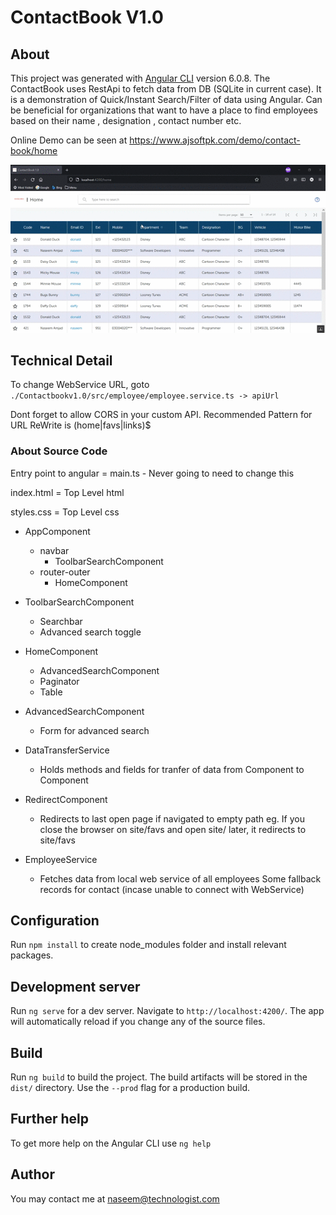 # ContactBook V1.0

## About

This project was generated with [Angular CLI](https://github.com/angular/angular-cli) version 6.0.8.
The ContactBook uses RestApi to fetch data from DB (SQLite in current case). It is a demonstration of Quick/Instant Search/Filter of data using Angular. Can be beneficial for organizations that want to have a place to find employees based on their name , designation , contact number etc.

Online Demo can be seen at https://www.ajsoftpk.com/demo/contact-book/home


![Angular example using Rest API in php](ContactBook-Search-Using-Angular-RestApi-PHP.gif "PhoneBook")


## Technical Detail
To change WebService URL, goto `./Contactbookv1.0/src/employee/employee.service.ts -> apiUrl`

Dont forget to allow CORS in your custom API.
Recommended Pattern for URL ReWrite is (home|favs|links)$

### About Source Code

Entry point to angular = main.ts - Never going to need to change this

index.html = Top Level html

styles.css = Top Level css

- AppComponent
	- navbar
		- ToolbarSearchComponent
	- router-outer
		- HomeComponent

- ToolbarSearchComponent
	- Searchbar
	- Advanced search toggle

- HomeComponent
	- AdvancedSearchComponent
	- Paginator
	- Table

- AdvancedSearchComponent
	- Form for advanced search

- DataTransferService
	- Holds methods and fields for tranfer of data from Component to Component

- RedirectComponent
	- Redirects to last open page if navigated to empty path
	eg. If you close the browser on site/favs and open site/ later, it redirects to site/favs

- EmployeeService
	- Fetches data from local web service of all employees
	Some fallback records for contact (incase unable to connect with WebService)

## Configuration

Run `npm install` to create node_modules folder and install relevant packages.

## Development server

Run `ng serve` for a dev server. Navigate to `http://localhost:4200/`. The app will automatically reload if you change any of the source files.


## Build

Run `ng build` to build the project. The build artifacts will be stored in the `dist/` directory. Use the `--prod` flag for a production build.

## Further help

To get more help on the Angular CLI use `ng help`

## Author
You may contact me at naseem@technologist.com

